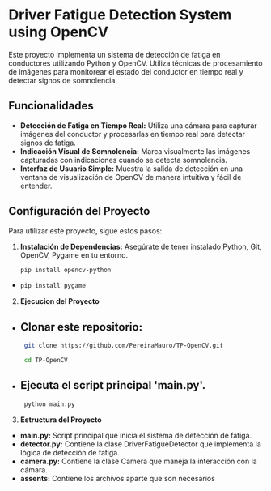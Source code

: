 # Driver Fatigue Detection System using OpenCV

Este proyecto implementa un sistema de detección de fatiga en conductores utilizando Python y OpenCV. Utiliza técnicas de procesamiento de imágenes para monitorear el estado del conductor en tiempo real y detectar signos de somnolencia.

## Funcionalidades

- **Detección de Fatiga en Tiempo Real:** Utiliza una cámara para capturar imágenes del conductor y procesarlas en tiempo real para detectar signos de fatiga.
- **Indicación Visual de Somnolencia:** Marca visualmente las imágenes capturadas con indicaciones cuando se detecta somnolencia.
- **Interfaz de Usuario Simple:** Muestra la salida de detección en una ventana de visualización de OpenCV de manera intuitiva y fácil de entender.

## Configuración del Proyecto

Para utilizar este proyecto, sigue estos pasos:

1. **Instalación de Dependencias:** Asegúrate de tener instalado Python, Git, OpenCV, Pygame en tu entorno.
   ```bash
   pip install opencv-python
-   
    ```bash
    pip install pygame

2. **Ejecucion del Proyecto**
- ## Clonar este repositorio:
   ```bash
    git clone https://github.com/PereiraMauro/TP-OpenCV.git
   
    cd TP-OpenCV
- ## Ejecuta el script principal 'main.py'.
   ```bash
    python main.py

3. **Estructura del Proyecto**
-  **main.py:** Script principal que inicia el sistema de detección de fatiga.
-  **detector.py:** Contiene la clase DriverFatigueDetector que implementa la lógica de detección de fatiga.
-  **camera.py:** Contiene la clase Camera que maneja la interacción con la cámara.
-  **assents:** Contiene los archivos aparte que son necesarios



